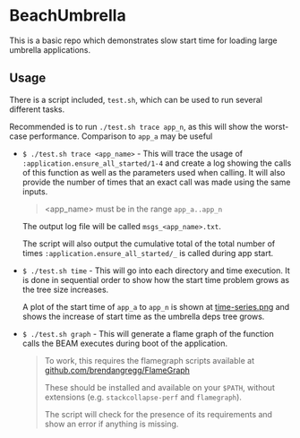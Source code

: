# BeachUmbrella

This is a basic repo which demonstrates slow start time for loading large umbrella
applications.

## Usage

There is a script included, `test.sh`, which can be used to run several different tasks.

Recommended is to run `./test.sh trace app_n`, as this will show the worst-case
performance. Comparison to `app_a` may be useful

- `$ ./test.sh trace <app_name>` - This will trace the usage of
  `:application.ensure_all_started/1-4` and create a log showing the calls of this
  function as well as the parameters used when calling. It will also provide the
  number of times that an exact call was made using the same inputs.

  > <app_name\> must be in the range `app_a..app_n`

  The output log file will be called `msgs_<app_name>.txt`.

  The script will also output the cumulative total of the total number of times
  `:application.ensure_all_started/_` is called during app start.

- `$ ./test.sh time` - This will go into each directory and time execution. It is
  done in sequential order to show how the start time problem grows as the tree size
  increases.

  A plot of the start time of `app_a` to `app_n` is shown at [time-series.png](time-series.png)
  and shows the increase of start time as the umbrella deps tree grows.

- `$ ./test.sh graph` - This will generate a flame graph of the function calls the
  BEAM executes during boot of the application.

  > To work, this requires the flamegraph scripts available at
  > [github.com/brendangregg/FlameGraph](https://github.com/brendangregg/FlameGraph)
  >
  > These should be installed and available on your `$PATH`, without extensions
  > (e.g. `stackcollapse-perf` and `flamegraph`).
  >
  > The script will check for the presence of its requirements and show an error
  > if anything is missing.
